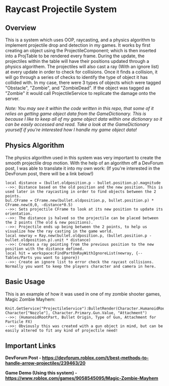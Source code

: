 # Raycast Projectile System

## Overview
This is a system which uses OOP, raycasting, and a physics algorithm to implement projectile drop and detection in my games. It works by first creating an object using the ProjectileComponent; which is then inserted into a ProjTable to be rendered every frame. During the update, the projectiles within the table will have their positions updated through a physics algorithem. The projectiles will also cast a ray (With an ignore list) at every update in order to check for collisions. Once it finds a collision, it will go through a series of checks to identify the type of object it has collided with. In my case, there were 3 types of objects which were tagged "Obstacle", "Zombie", and "ZombieDead". If the object was tagged as "Zombie" it would call ProjectileService to replicate the damage onto the server.

*Note: You may see it within the code written in this repo, that some of it relies on getting game object data from the *GameDictionary*. This is because I like to keep all of my game object data within one dictionary so it can be easily accessed and read. Take a look at the *GameDictionary* yourself if you're interested how I handle my game object data!*

## Physics Algorithm
The physics algorithm used in this system was very important to create the smooth projectile drop motion. With the help of an algorithm off a DevForum post, I was able to translate it into my own work: (If you're interested in the DevForum post, there will be a link below!)
 ```
local distance = (bullet.oldposition.p - bullet.position.p).magnitude
-->>: Distance based on the old position and the new position. This is used later in the raycasting in order to find objects between the 2 points.
bul.CFrame = CFrame.new(bullet.oldposition.p, bullet.position.p) * CFrame.new(0,0, -distance*0.5)
-->>: Sets projectile CFrame to look at its new position to update its orientation. 
-->>: The distance is halved so the projectile can be placed between the 2 points (The old & new positions).
-->>: Projectile ends up being between the 2 points, to help us visualize how the ray casting in the game world.
local newray = Ray.new(bullet.oldposition.p, (bullet.position.p - bullet.oldposition.p).unit * distance)
-->>: Creates a ray pointing from the previous position to the new position with the distance defined.
local hit = workspace:FindPartOnRayWithIgnoreList(newray, {--Tables/Parts you want to ignore})
-->>: Create an ignore list to error check the raycast collisions. Normally you want to keep the players character and camera in here.
```
## Basic Usage
This is an example of how it was used in one of my zombie shooter games, Magic Zombie Mayhem:
```
Knit.GetService("ProjectileService"):BulletRender(Character.HumanoidRootPart, Character["Nozzle"], Character.Primary.Gun.Value, "Attachment")
-->>: (HumanoidRootPart, Bullet Origin, Type of Gun, Attachment for Particle FX)
-->>: Obviously this was created with a gun object in mind, but can be easily altered to fit any kind of projectile need!
```

## Important Links

**DevForum Post - https://devforum.roblox.com/t/best-methods-to-handle-arrow-projectiles/239463/20**

**Game Demo (Using this system) - https://www.roblox.com/games/9058545095/Magic-Zombie-Mayhem**
